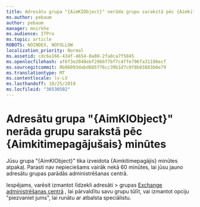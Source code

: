 ```yaml
---
title: Adresātu grupa "{AimKIObject}" nerāda grupu sarakstā pēc {Aimkitimepagājušais} minūtes
ms.author: pebaum
author: pebaum
manager: mnirkhe
ms.audience: ITPro
ms.topic: article
ROBOTS: NOINDEX, NOFOLLOW
localization_priority: Normal
ms.assetid: cdc6a166-434f-4654-8a80-2fa8ca7f5845
ms.openlocfilehash: af6f3e2040ebf2966f7bf7c4ffe796fa31106ecf
ms.sourcegitcommit: 0b06093dabd685f76cc39b1d7c0f8b03883b6e79
ms.translationtype: MT
ms.contentlocale: lv-LV
ms.lasthandoff: 10/25/2019
ms.locfileid: "36530502"
---
```

# <a name="distribution-group-aimkiobject-not-showing-in-groups-list-after-aimkitimeelapsed-minutes"></a>Adresātu grupa "{AimKIObject}" nerāda grupu sarakstā pēc {Aimkitimepagājušais} minūtes

Jūsu grupa "{AimKIObject}" tika izveidota {Aimkitimepagājis} minūtes atpakaļ. Parasti nav nepieciešams vairāk nekā 60 minūtes, lai jūsu jauno adresātu grupas parādās administrēšanas centrā.
  
Iespējams, varēsit izmantot līdzekli adresāti > grupas [Exchange administrēšanas centrā](https://outlook.office365.com/ecp/?rfr=Admin_o365&amp;exsvurl=1&amp;mkt=en-US.aspx) , lai pārvaldītu savu grupu tūlīt, vai izmantot opciju "piezvaniet jums", lai runātu ar atbalsta speciālistu. 
  

